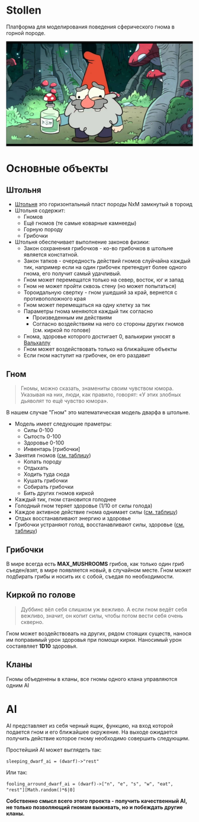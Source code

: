 # Stollen 

Платформа для моделирования поведения сферического гнома в горной породе.

![](img/dwarf_02.jpg)

# Основные объекты

## Штольня

* [Штольня][4] это горизонтальный пласт породы NxM замкнутый в тороид 
* Штольня содержит:
  * Гномов
  * Ещё гномов (те самые коварные кaмнееды)
  * Горную породу
  * Грибочки
* Штольня обеспечивает выполнение законов физики:
  * Закон сохранения грибочков - ко-во грибочков в штольне является констатной.
  * Закон тапков - очередность действий гномов слуйчайна каждый тик, например если на один грибочек претендует более одного гнома, его получит самый удачливый.
  * Гном может перемещатся только на север, восток, юг и запад
  * Гном не может пройти сквозь стену (но может попытаться)
  * Тороидальную свертку - гном ушедший за край, вернется с противоположного края
  * Гном может перемещаться на одну клетку за тик
  * Параметры гнома меняются каждый тик согласно 
    * Произведенным им действиям 
    * Согласно воздействиям на него со стороны других гномов (см. киркой по голове)
  * Гнома, здоровье которого достигает 0, валькирии уносят в [Вальхаллу][3]
  * Гном может воздействовать только на ближайшие объекты
  * Если гном наступит на грибочек, он его раздавит

## Гном

> Гномы, можно сказать, знамениты своим чувством юмора. Указывая на них, люди, как правило, говорят: «У этих злобных дьяволят то ещё чувство юмора».

В нашем случае "Гном" это математическая модель дварфа в штольне.

* Модель имеет следующие праметры:
  * Силы     0-100
  * Сытость  0-100
  * Здоровье 0-100
  * Инвентарь [грибочки]
* Занятия гномов ([см. таблицу][1])
  * Копать породу
  * Отдыхать
  * Ходить туда сюда
  * Кушать грибочки
  * Собирать грибочки
  * Бить других гномов киркой
* Каждый тик, гном становится голоднее
* Голодный гном теряет здоровье (1/10 от силы голода)
* Каждое активное действие гнома однимает силы ([см. таблицу][1])
* Отдых восстанавливают энергию и здоровье
* Грибочки устраняют голод, восстанавливают силы, здоровье ([см. таблицу][2]) 

## Грибочки

В мире всегда есть **МAX_MUSHROOMS** грибов, как только один гриб съеден/взят, в мире появляется новый, в случайном месте.
Гном может подбирать грибы и носить их с собой, съедая по необходимости.

## Киркой по голове

> Дуббинс вёл себя слишком уж вежливо. А если гном ведёт себя вежливо, значит, он копит силы, чтобы потом вести себя очень скверно.

Гном может воздействовать на других, рядом стоящих существ, нанося им поправимый урон здоровья при помощи кирки.
Наносимый урон состаявляет **1D10** здоровья.

## Кланы

Гномы объеденены в кланы, все гномы одного клана управляются одним AI

# AI

AI представляет из себя черный ящик, функцию, на вход которой подается гном и его ближайшее окружение.
На выходе ожидается получить действие которое гному необходимо совершить следующим.

Простейший AI может выглядеть так:

```
sleeping_dwarf_ai = (dwarf)->"rest"
```

Или так:

```
fooling_arround_dwarf_ai = (dwarf)->["n", "e", "s", "w", "eat", "rest"][Math.random()*6|0]
```

**Собственно смысл всего этого проекта - получить качественный AI, не только позволяющий гномам выживать, но и побеждать другие кланы.**



[1]: https://github.com/peko/32D/blob/master/config.coffee#L12
[2]: https://github.com/peko/32D/blob/master/config.coffee#L8
[3]: https://ru.wikipedia.org/wiki/%D0%92%D0%B0%D0%BB%D1%8C%D1%85%D0%B0%D0%BB%D0%BB%D0%B0
[4]: http://miningwiki.ru/wiki/%D0%A8%D0%B0%D1%85%D1%82%D1%91%D1%80%D1%81%D0%BA%D0%B8%D0%B9_%D0%B6%D0%B0%D1%80%D0%B3%D0%BE%D0%BD#.D0.A8

